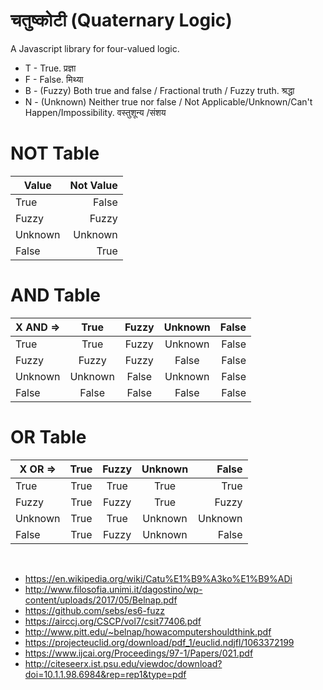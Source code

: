 # चतुष्कोटी (Quaternary Logic)
A Javascript library for four-valued logic.

* T - True. प्रज्ञा 
* F - False. मिथ्या 
* B - (Fuzzy) Both true and false / Fractional truth / Fuzzy truth. श्रद्धा 
* N - (Unknown) Neither true nor false / Not Applicable/Unknown/Can't Happen/Impossibility. वस्तुशून्य /संशय 

# NOT Table

| Value     | Not Value  |
| ------------- | -----:|
| True      | False |
| Fuzzy      | Fuzzy |
| Unknown      | Unknown |
| False       | True |

# AND Table

| X AND =>     | True  | Fuzzy |  Unknown | False |
| ------------- | :-----:| :-----:| :-----:| -----:| 
| True     | True  | Fuzzy |  Unknown | False |
| Fuzzy      | Fuzzy  | Fuzzy |  False | False |
| Unknown     | Unknown  | False  |  Unknown | False |
| False      | False  | False |  False | False |

# OR Table

| X OR =>     | True  | Fuzzy |  Unknown | False |
| ------------- | :-----:| :-----:| :-----:| -----:| 
| True     | True  | True |  True | True |
| Fuzzy     | True  | Fuzzy |  True | Fuzzy |
| Unknown     | True  | True |  Unknown | Unknown |
| False     | True  | Fuzzy |  Unknown | False |


<BR>
  
* https://en.wikipedia.org/wiki/Catu%E1%B9%A3ko%E1%B9%ADi
* http://www.filosofia.unimi.it/dagostino/wp-content/uploads/2017/05/Belnap.pdf
* https://github.com/sebs/es6-fuzz
* https://airccj.org/CSCP/vol7/csit77406.pdf
* http://www.pitt.edu/~belnap/howacomputershouldthink.pdf
* https://projecteuclid.org/download/pdf_1/euclid.ndjfl/1063372199
* https://www.ijcai.org/Proceedings/97-1/Papers/021.pdf
* http://citeseerx.ist.psu.edu/viewdoc/download?doi=10.1.1.98.6984&rep=rep1&type=pdf

